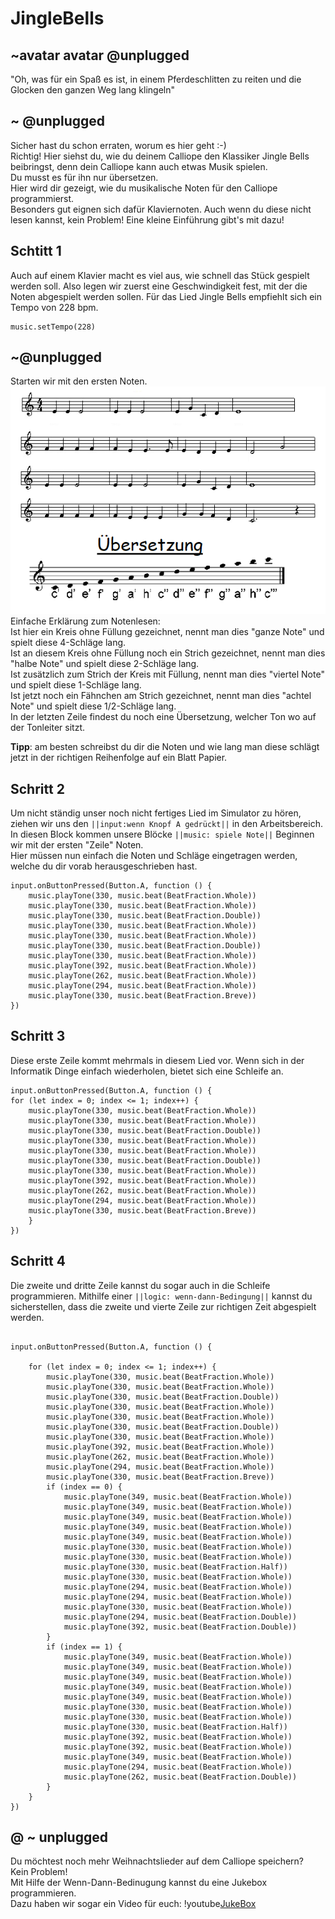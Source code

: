 # JingleBells
## ~avatar avatar @unplugged

"Oh, was für ein Spaß es ist, in einem Pferdeschlitten zu reiten und die Glocken den ganzen Weg lang klingeln"

## ~ @unplugged
Sicher hast du schon erraten, worum es hier geht :-) <br>
Richtig! Hier siehst du, wie du deinem Calliope den Klassiker Jingle Bells beibringst, denn dein Calliope kann auch etwas Musik spielen. <br>
Du musst es für ihn nur übersetzen. <br>
Hier wird dir gezeigt, wie du musikalische Noten für den Calliope programmierst. <br>
Besonders gut eignen sich dafür Klaviernoten. Auch wenn du diese nicht lesen kannst, kein Problem! Eine kleine Einführung gibt's mit dazu! 

## Schtitt 1
Auch auf einem Klavier macht es viel aus, wie schnell das Stück gespielt werden soll. Also legen wir zuerst eine Geschwindigkeit fest, mit der die Noten abgespielt werden sollen. Für das Lied Jingle Bells empfiehlt sich ein Tempo von 228 bpm.
```blocks
music.setTempo(228)
```
## ~@unplugged 
Starten wir mit den ersten Noten. <br>
![Noten](https://github.com/r00b1nh00d/Jinglebells/blob/master/JingleBellsNoten.png?raw=true) <br>
Einfache Erklärung zum Notenlesen: <br>
Ist hier ein Kreis ohne Füllung gezeichnet, nennt man dies "ganze Note" und spielt diese 4-Schläge lang. <br>
Ist an diesem Kreis ohne Füllung noch ein Strich gezeichnet, nennt man dies "halbe Note" und spielt diese 2-Schläge lang. <br>
Ist zusätzlich zum Strich der Kreis mit Füllung, nennt man dies "viertel Note" und spielt diese 1-Schläge lang. <br>
Ist jetzt noch ein Fähnchen am Strich gezeichnet, nennt man dies "achtel Note" und spielt diese 1/2-Schläge lang. <br>
In der letzten Zeile findest du noch eine Übersetzung, welcher Ton wo auf der Tonleiter sitzt. <br>

**Tipp**: am besten schreibst du dir die Noten und wie lang man diese schlägt jetzt in der richtigen Reihenfolge auf ein Blatt Papier.

## Schritt 2 
Um nicht ständig unser noch nicht fertiges Lied im Simulator zu hören, ziehen wir uns den ``||input:wenn Knopf A gedrückt||`` in den Arbeitsbereich. <br>
In diesen Block kommen unsere Blöcke ``||music: spiele Note||``
Beginnen wir mit der ersten "Zeile" Noten. <br>
Hier müssen nun einfach die Noten und Schläge eingetragen werden, welche du dir vorab herausgeschrieben hast. <br>
```blocks
input.onButtonPressed(Button.A, function () {
    music.playTone(330, music.beat(BeatFraction.Whole))
    music.playTone(330, music.beat(BeatFraction.Whole))
    music.playTone(330, music.beat(BeatFraction.Double))
    music.playTone(330, music.beat(BeatFraction.Whole))
    music.playTone(330, music.beat(BeatFraction.Whole))
    music.playTone(330, music.beat(BeatFraction.Double))
    music.playTone(330, music.beat(BeatFraction.Whole))
    music.playTone(392, music.beat(BeatFraction.Whole))
    music.playTone(262, music.beat(BeatFraction.Whole))
    music.playTone(294, music.beat(BeatFraction.Whole))
    music.playTone(330, music.beat(BeatFraction.Breve))
})
```


## Schritt 3 
Diese erste Zeile kommt mehrmals in diesem Lied vor. Wenn sich in der Informatik Dinge einfach wiederholen, bietet sich eine Schleife an.

```blocks
input.onButtonPressed(Button.A, function () {
for (let index = 0; index <= 1; index++) {
    music.playTone(330, music.beat(BeatFraction.Whole))
    music.playTone(330, music.beat(BeatFraction.Whole))
    music.playTone(330, music.beat(BeatFraction.Double))
    music.playTone(330, music.beat(BeatFraction.Whole))
    music.playTone(330, music.beat(BeatFraction.Whole))
    music.playTone(330, music.beat(BeatFraction.Double))
    music.playTone(330, music.beat(BeatFraction.Whole))
    music.playTone(392, music.beat(BeatFraction.Whole))
    music.playTone(262, music.beat(BeatFraction.Whole))
    music.playTone(294, music.beat(BeatFraction.Whole))
    music.playTone(330, music.beat(BeatFraction.Breve))
    }
})
```
## Schritt 4
Die zweite und dritte Zeile kannst du sogar auch in die Schleife programmieren. Mithilfe einer ``||logic: wenn-dann-Bedingung||`` kannst du sicherstellen, dass die zweite und vierte Zeile zur richtigen Zeit abgespielt werden.
```blocks

input.onButtonPressed(Button.A, function () {
   
    for (let index = 0; index <= 1; index++) {
        music.playTone(330, music.beat(BeatFraction.Whole))
        music.playTone(330, music.beat(BeatFraction.Whole))
        music.playTone(330, music.beat(BeatFraction.Double))
        music.playTone(330, music.beat(BeatFraction.Whole))
        music.playTone(330, music.beat(BeatFraction.Whole))
        music.playTone(330, music.beat(BeatFraction.Double))
        music.playTone(330, music.beat(BeatFraction.Whole))
        music.playTone(392, music.beat(BeatFraction.Whole))
        music.playTone(262, music.beat(BeatFraction.Whole))
        music.playTone(294, music.beat(BeatFraction.Whole))
        music.playTone(330, music.beat(BeatFraction.Breve))
        if (index == 0) {
            music.playTone(349, music.beat(BeatFraction.Whole))
            music.playTone(349, music.beat(BeatFraction.Whole))
            music.playTone(349, music.beat(BeatFraction.Whole))
            music.playTone(349, music.beat(BeatFraction.Whole))
            music.playTone(349, music.beat(BeatFraction.Whole))
            music.playTone(330, music.beat(BeatFraction.Whole))
            music.playTone(330, music.beat(BeatFraction.Whole))
            music.playTone(330, music.beat(BeatFraction.Half))
            music.playTone(330, music.beat(BeatFraction.Whole))
            music.playTone(294, music.beat(BeatFraction.Whole))
            music.playTone(294, music.beat(BeatFraction.Whole))
            music.playTone(330, music.beat(BeatFraction.Whole))
            music.playTone(294, music.beat(BeatFraction.Double))
            music.playTone(392, music.beat(BeatFraction.Double))
        }
        if (index == 1) {
            music.playTone(349, music.beat(BeatFraction.Whole))
            music.playTone(349, music.beat(BeatFraction.Whole))
            music.playTone(349, music.beat(BeatFraction.Whole))
            music.playTone(349, music.beat(BeatFraction.Whole))
            music.playTone(349, music.beat(BeatFraction.Whole))
            music.playTone(330, music.beat(BeatFraction.Whole))
            music.playTone(330, music.beat(BeatFraction.Whole))
            music.playTone(330, music.beat(BeatFraction.Half))
            music.playTone(392, music.beat(BeatFraction.Whole))
            music.playTone(392, music.beat(BeatFraction.Whole))
            music.playTone(349, music.beat(BeatFraction.Whole))
            music.playTone(294, music.beat(BeatFraction.Whole))
            music.playTone(262, music.beat(BeatFraction.Double))
        }
    }
})
```


## @ ~ unplugged 
Du möchtest noch mehr Weihnachtslieder auf dem Calliope speichern? <br>
Kein Problem! <br>
Mit Hilfe der Wenn-Dann-Bedinugung kannst du eine Jukebox programmieren. <br> 
Dazu haben wir sogar ein Video für euch: !youtube[JukeBox](https://www.youtube.com/watch?v=K-27g-bg3Ac?raw=true)

